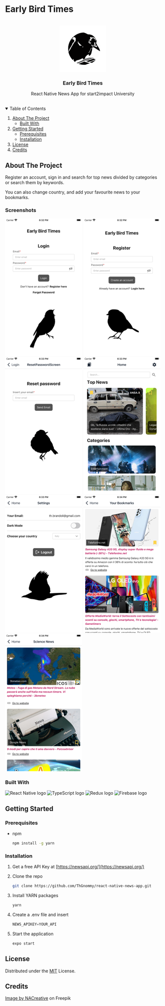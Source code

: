 # Early Bird Times


<!-- PROJECT LOGO -->
<br />
<div align="center">
  <a href="https://github.com/github_username/repo_name">
    <img src="assets/adaptive-icon.png" alt="Logo" width="150" height="150">
  </a>

<h3 align="center">Early Bird Times</h3>

  <p align="center">
    React Native News App for start2impact University
    <br />
    <br />
  </p>
</div>

<!-- TABLE OF CONTENTS -->
<details open>
  <summary>Table of Contents</summary>
  <ol>
    <li>
      <a href="#about-the-project">About The Project</a>
      <ul>
        <li><a href="#built-with">Built With</a></li>
      </ul>
    </li>
    <li>
      <a href="#getting-started">Getting Started</a>
      <ul>
        <li><a href="#prerequisites">Prerequisites</a></li>
        <li><a href="#installation">Installation</a></li>
      </ul>
    </li>
    <li><a href="#license">License</a></li>
    <li><a href="#credits">Credits</a></li>
  </ol>
</details>

<!-- ABOUT THE PROJECT -->
## About The Project

<p>Register an account, sign in and search for top news divided by categories or search them by keywords.</p>
<p>You can also change country, and add your favourite news to your bookmarks.</p>

### Screenshots
<p float="left">
  <img src="screenshots/screen-1.png" alt="Logo" width="250" >
  <img src="screenshots/screen-2.png" alt="Logo" width="250" >
  <img src="screenshots/screen-3.png" alt="Logo" width="250" >
  <img src="screenshots/screen-4.png" alt="Logo" width="250" >
  <img src="screenshots/screen-5.png" alt="Logo" width="250" >
  <img src="screenshots/screen-6.png" alt="Logo" width="250" >
  <img src="screenshots/screen-7.png" alt="Logo" width="250" >
</p>

### Built With
<p>
<img src="https://img.shields.io/badge/React Native-282C34?logo=react&logoColor=61DAFB" alt="React Native logo" title="React Native" height="25" />
<img src="https://img.shields.io/badge/TypeScript-282C34?logo=typescript&logoColor=3178C6" alt="TypeScript logo" title="TypeScript" height="25" />
<img src="https://img.shields.io/badge/Redux-282C34?logo=redux&logoColor=764ABC" alt="Redux logo" title="Redux" height="25" />
<img src="https://img.shields.io/badge/Firebase-282C34?logo=firebase&logoColor=FFCA28" alt="Firebase logo" title="Firebase" height="25" />
</p>


<!-- GETTING STARTED -->
## Getting Started

### Prerequisites

* npm

  ```sh
  npm install -g yarn
  ```

### Installation

1. Get a free API Key at [https://newsapi.org/](https://newsapi.org/)

2. Clone the repo

   ```sh
   git clone https://github.com/ThGnommy/react-native-news-app.git
   ```
3. Install YARN packages

   ```sh
   yarn
   ```
4. Create a .env file and insert

   ```js
   NEWS_APIKEY=YOUR_API
   ```
   
5. Start the application

   ```js
   expo start
   ```

<!-- LICENSE -->
## License

Distributed under the [MIT](https://choosealicense.com/licenses/mit/) License.

<!-- CREDITS -->
## Credits

<a href="https://www.freepik.com/free-vector/silhouettes-birds-different-pack-bird-silhouettes_23256498.htm#query=bird&position=5&from_view=keyword">Image by NACreative</a> on Freepik

